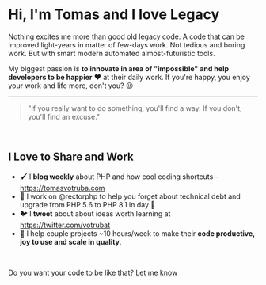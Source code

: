 # Hi, I'm Tomas and I love Legacy

Nothing excites me more than good old legacy code. A code that can be improved light-years in matter of few-days work. Not tedious and boring work. But with smart modern automated almost-futuristic tools.

My biggest passion is **to innovate in area of "impossible" and help developers to be happier** :heart: at their daily work. If you're happy, you enjoy your work and life more, don't you? :wink:


----

> "If you really want to do something, you'll find a way. 
> If you don't, you'll find an excuse."

<br>

## I Love to Share and Work

* :paintbrush:  I **blog weekly** about PHP and how cool coding shortcuts - https://tomasvotruba.com
* :rocket: I work on @rectorphp to help you forget about technical debt and upgrade from PHP 5.6 to PHP 8.1 in day :muscle:
* :bird:  I **tweet** about about ideas worth learning at https://twitter.com/votrubat
* :hammer: I help couple projects ~10 hours/week to make their **code productive, joy to use and scale in quality**.

<br>

Do you want your code to be like that? [Let me know](https://tomasvotruba.com/contact)
